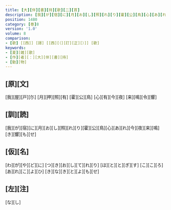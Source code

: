```yaml
---
title: [大][伴][書][持][歌][二][首]
description: [我][が][宿][に][月][お][し][照][れ][り][霍][公][鳥][心][あ][れ][今][夜][来][鳴][き][響][も][せ]
position: 1480
category: [巻]8
version: '1.0'
volume: 8
comparison:
- [歌] [[西]] [謌] [[西][（][訂][正][）]] [歌]
keywords:
- [夏][雑][歌]
- [作][者][：][大][伴][書][持]
- [動][物]
---
```


## [原][文]

[我][屋][戸][尓] [月][押][照][有] [霍][公][鳥] [心][有][今][夜] [来][鳴][令][響]

## [訓][読]

[我][が][宿][に][月][お][し][照][れ][り][霍][公][鳥][心][あ][れ][今][夜][来][鳴][き][響][も][せ]

## [仮][名]

[わ][が][や][ど][に] [つ][き][お][し][て][れ][り] [ほ][と][と][ぎ][す] [こ][こ][ろ][あ][れ][こ][よ][ひ] [き][な][き][と][よ][も][せ]

## [左][注]

[な][し]
